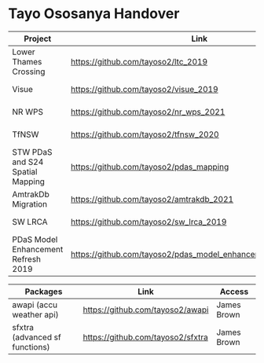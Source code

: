 # Tayo Ososanya Handover

| Project                             | Link                                                         | Access      |
| ----------------------------------- | ------------------------------------------------------------ | ----------- |
| Lower Thames Crossing               | https://github.com/tayoso2/ltc_2019                          | James Brown |
| Visue                               | https://github.com/tayoso2/visue_2019                        | James Brown |
| NR WPS                              | https://github.com/tayoso2/nr_wps_2021                       | James Brown |
| TfNSW                               | https://github.com/tayoso2/tfnsw_2020                        | James Brown |
| STW PDaS and S24 Spatial Mapping    | https://github.com/tayoso2/pdas_mapping                      | James Brown |
| AmtrakDb Migration                  | https://github.com/tayoso2/amtrakdb_2021                     | James Brown |
| SW LRCA                             | https://github.com/tayoso2/sw_lrca_2019                      | James Brown |
| PDaS Model Enhancement Refresh 2019 | https://github.com/tayoso2/pdas_model_enhancement_refresh_2019 | James Brown |



| Packages                       | Link                              | Access      |
| ------------------------------ | --------------------------------- | ----------- |
| awapi (accu weather api)       | https://github.com/tayoso2/awapi  | James Brown |
| sfxtra (advanced sf functions) | https://github.com/tayoso2/sfxtra | James Brown |

